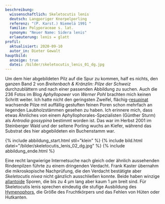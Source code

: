 ```yaml
---
beschreibung:
  wissenschaftlich: Skeletocutis lenis
  deutsch: Langporiger Knorpelporling
  referenz: "(P. Karst.) Niemelä 1991 "
  familie: Polyporaceae s. lat.
  synonym: "Neuer Name: Sidera lenis"
  erlaeuterung: lenis = glatt
profil:
  aktualisiert: 2020-09-10
  autor_in: Dieter Gewalt
hauptbild:
  anzeige: true
  datei: /bilder/skeletocutis_lenis_01_dg.jpg
---
```

Um dem hier abgebildeten Pilz auf die Spur zu kommen, half es nichts, den ganzen Band 2 von *Breitenbach & Kränzlin: Pilze der Schweiz* durchzublättern und nach einer passenden Abbildung zu suchen. Auch die 236 Fotos im Blog *Aphyllopower* von *Werner Pohl* brachten mich keinen Schritt weiter. Ich hatte nicht den geringsten Zweifel, flächig-[resupinat](resupinat "Glossar") wachsende Pilze mit auffällig gestuften feinen Poren schon mehrfach an liegenden Laubholzstämmen gesehen zu haben. Ich erinnere mich, dass etwas Ähnliches von einem Aphyllophorales-Spezialisten (Günther Sturm) als *Antrodia gossypina* bestimmt worden ist. Das war im Herbst 2001 im Steinberger Wald und der seltene Porling wuchs an Kiefer, während das Substrat des hier abgebildeten ein Buchenstamm war.

{% include abbildung_start.html stil="klein" %}
{% include bild.html datei="/bilder/skeletocutis_lenis_02_dg.jpg" %}
{% include abbildung_ende.html %}

Eine recht langwierige Internetsuche nach gleich oder ähnlich aussehenden Rindenpilzen führte zu einem dringenden Verdacht. Frank Kaster übernahm die mikroskopische Nachprüfung, die den Verdacht bestätigte aber *Skeletocutis nivea* nicht gänzlich ausschließen konnte. Beide haben winzige [allantoide](allantoid "Glossar") Sporen, die bis zu 4 µm lang aber kaum 1 µm breit sind. Für Skeletocutis lenis sprechen eindeutig die stufige Ausbildung des [Hymenophors](Hymenophor "Glossar"), die Größe des Fruchtkörpers und das Fehlen von Hüten oder Hutkanten.